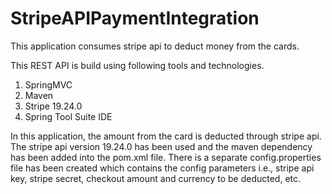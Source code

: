 # StripeAPIPaymentIntegration
This application consumes stripe api to deduct money from the cards.

This REST API is build using following tools and technologies.

1. SpringMVC
2. Maven
3. Stripe 19.24.0
4. Spring Tool Suite IDE

In this application, the amount from the card is deducted through stripe api. The stripe api version 19.24.0 has been used and the maven dependency has been added into the pom.xml file.
There is a separate config.properties file has been created which contains the config parameters i.e., stripe api key, stripe secret, checkout amount and currency to be deducted, etc.
